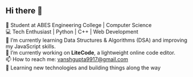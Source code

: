 ## Hi there 👋

🚀 Student at ABES Engineering College | Computer Science  
💻 Tech Enthusiast | Python | C++ | Web Development  
🌱 I’m currently learning Data Structures & Algorithms (DSA) and improving my JavaScript skills.  
🔭 I’m currently working on **LiteCode**, a lightweight online code editor.  
📫 How to reach me: [vanshgupta9917@gmail.com](mailto:vanshgupta9917@gmail.com)  
🔄 Learning new technologies and building things along the way  



<!--
**vansh4117v/vansh4117v** is a ✨ _special_ ✨ repository because its `README.md` (this file) appears on your GitHub profile.

Here are some ideas to get you started:

- 🔭 I’m currently working on ...
- 🌱 I’m currently learning ...
- 👯 I’m looking to collaborate on ...
- 🤔 I’m looking for help with ...
- 💬 Ask me about ...
- 📫 How to reach me: ...
- 😄 Pronouns: ...
- ⚡ Fun fact: ...
-->
